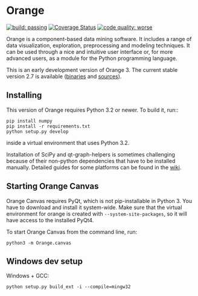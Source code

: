 Orange
======

[![build: passing](https://img.shields.io/travis/hugobuddel/orange3.svg)](https://travis-ci.org/hugobuddel/orange3)
[![Coverage Status](https://coveralls.io/repos/hugobuddel/orange3/badge.svg?branch=master&service=github)](https://coveralls.io/github/hugobuddel/orange3?branch=master)
[![code quality: worse](https://img.shields.io/scrutinizer/g/hugobuddel/orange3.svg)](https://scrutinizer-ci.com/g/hugobuddel/orange3/)

Orange is a component-based data mining software. It includes a range of data
visualization, exploration, preprocessing and modeling techniques. It can be
used through a nice and intuitive user interface or, for more advanced users,
as a module for the Python programming language.

This is an early development version of Orange 3. The current stable version
2.7 is available ([binaries] and [sources]).

[binaries]: http://orange.biolab.si
[sources]: https://github.com/biolab/orange


Installing
----------

This version of Orange requires Python 3.2 or newer. To build it, run::

    pip install numpy
    pip install -r requirements.txt
    python setup.py develop

inside a virtual environment that uses Python 3.2.

Installation of SciPy and qt-graph-helpers is sometimes challenging because of
their non-python dependencies that have to be installed manually. Detailed
guides for some platforms can be found in the [wiki].

[wiki]: https://github.com/biolab/orange3/wiki


Starting Orange Canvas
----------------------

Orange Canvas requires PyQt, which is not pip-installable in Python 3. You
have to download and install it system-wide. Make sure that the virtual
environment for orange is created with `--system-site-packages`, so it will
have access to the installed PyQt4.

To start Orange Canvas from the command line, run:

    python3 -m Orange.canvas


Windows dev setup
-----------------

Windows + GCC:

    python setup.py build_ext -i --compile=mingw32
